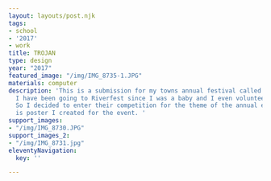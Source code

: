 ```yaml
---
layout: layouts/post.njk
tags:
- school
- '2017'
- work
title: TROJAN
type: design
year: "2017"
featured_image: "/img/IMG_8735-1.JPG"
materials: computer
description: 'This is a submission for my towns annual festival called Riverfest.
  I have been going to Riverfest since I was a baby and I even volunteered for them.
  So I decided to enter their competition for the theme of the annual event. This
  is poster I created for the event. '
support_images:
- "/img/IMG_8730.JPG"
support_images_2:
- "/img/IMG_8731.jpg"
eleventyNavigation:
  key: ''

---
```

